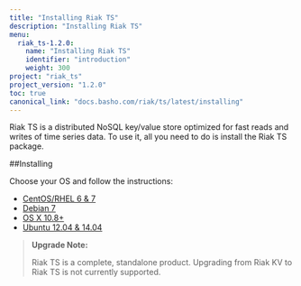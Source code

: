 ```yaml
---
title: "Installing Riak TS"
description: "Installing Riak TS"
menu:
  riak_ts-1.2.0:
    name: "Installing Riak TS"
    identifier: "introduction"
    weight: 300
project: "riak_ts"
project_version: "1.2.0"
toc: true
canonical_link: "docs.basho.com/riak/ts/latest/installing"
---
```



[AAE]: http://docs.basho.com/riak/2.1.3/theory/concepts/aae/
[Centos]: http://docs.basho.com/riakts/1.2.0/installing/rhel-centos
[Debian]: http://docs.basho.com/riakts/1.2.0/installing/debian-ubuntu
[OSX]: http://docs.basho.com/riakts/1.2.0/installing/mac-osx
[Ubuntu]: http://docs.basho.com/riakts/1.2.0/installing/debian-ubuntu


Riak TS is a distributed NoSQL key/value store optimized for fast reads and writes of time series data. To use it, all you need to do is install the Riak TS package.
 

##Installing

Choose your OS and follow the instructions:

* [CentOS/RHEL 6 & 7][Centos]
* [Debian 7][Debian]
* [OS X 10.8+][OSX]
* [Ubuntu 12.04 & 14.04][Ubuntu]


>**Upgrade Note:** 
>
>Riak TS is a complete, standalone product. Upgrading from Riak KV to Riak TS is not currently supported.
